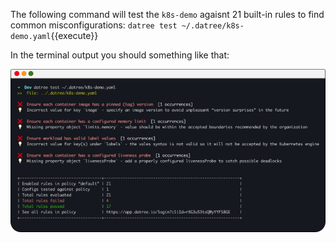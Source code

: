 
The following command will test the `k8s-demo` agaisnt 21 built-in rules to find common misconfigurations:
`datree test ~/.datree/k8s-demo.yaml`{{execute}}

In the terminal output you should something like that:

![demo output](./assets/demo-output.png)
